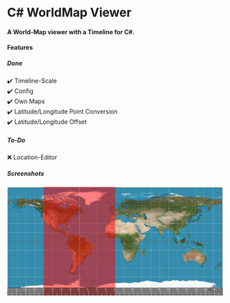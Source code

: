 # C# WorldMap Viewer
#### A World-Map viewer with a Timeline for C#.

#### Features
##### Done
  ✔️ Timeline-Scale  
  ✔️ Config  
  ✔️ Own Maps  
  ✔️ Latitude/Longitude Point Conversion  
  ✔️ Latitude/Longitude Offset  
##### To-Do
  ❌ Location-Editor  

##### Screenshots

![Screenshot001](https://raw.githubusercontent.com/CreepSore/C-WorldMap-Viewer/master/ReadMeFiles/screen001.png)
